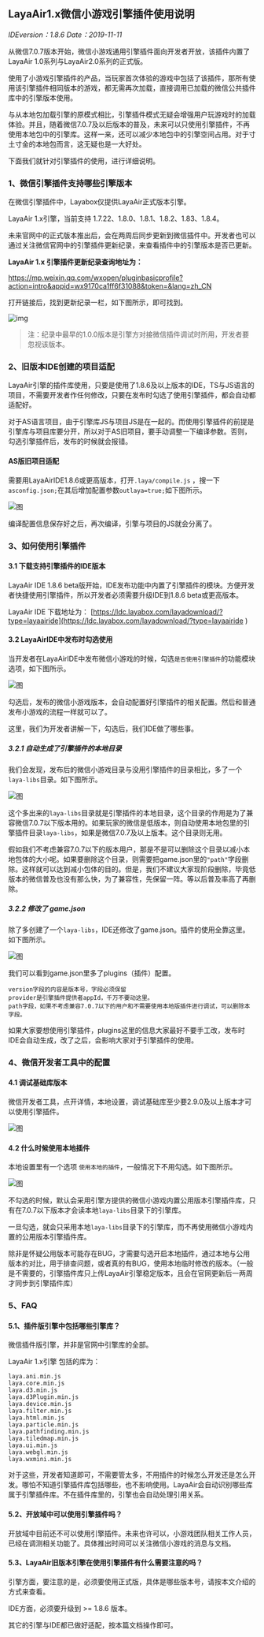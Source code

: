 ## LayaAir1.x微信小游戏引擎插件使用说明

*IDEversion：1.8.6        Date：2019-11-11*

从微信7.0.7版本开始，微信小游戏通用引擎插件面向开发者开放，该插件内置了LayaAir 1.0系列与LayaAir2.0系列的正式版。

使用了小游戏引擎插件的产品，当玩家首次体验的游戏中包括了该插件，那所有使用该引擎插件相同版本的游戏，都无需再次加载，直接调用已加载的微信公共插件库中的引擎版本使用。

与从本地包加载引擎的原模式相比，引擎插件模式无疑会增强用户玩游戏时的加载体验。并且，随着微信7.0.7及以后版本的普及，未来可以只使用引擎插件，不再使用本地包中的引擎库。这样一来，还可以减少本地包中的引擎空间占用。对于寸土寸金的本地包而言，这无疑也是一大好处。

下面我们就针对引擎插件的使用，进行详细说明。



### 1、微信引擎插件支持哪些引擎版本

在微信引擎插件中，Layabox仅提供LayaAir正式版本引擎。

LayaAir 1.x引擎，当前支持 1.7.22、1.8.0、1.8.1、1.8.2、1.83、1.8.4。

未来官网中的正式版本推出后，会在两周后同步更新到微信插件中。开发者也可以通过关注微信官网中的引擎插件更新纪录，来查看插件中的引擎版本是否已更新。

**LayaAir 1.x 引擎插件更新纪录查询地址为：**

https://mp.weixin.qq.com/wxopen/pluginbasicprofile?action=intro&appid=wx9170ca1ff6f31088&token=&lang=zh_CN

打开链接后，找到更新纪录一栏，如下图所示，即可找到。

![img](img/1.png)  

> 注：纪录中最早的1.0.0版本是引擎方对接微信插件调试时所用，开发者要忽视该版本。

### 2、旧版本IDE创建的项目适配

LayaAir引擎的插件库使用，只要是使用了1.8.6及以上版本的IDE，TS与JS语言的项目，不需要开发者作任何修改，只要在发布时勾选了使用引擎插件，都会自动都适配好。

对于AS语言项目，由于引擎库JS与项目JS是在一起的。而使用引擎插件的前提是引擎库与项目库要分开，所以对于AS旧项目，要手动调整一下编译参数。否则，勾选引擎插件后，发布的时候就会报错。

#### AS版旧项目适配

需要用LayaAirIDE1.8.6或更高版本，打开`.laya/compile.js` ，搜一下`asconfig.json;`在其后增加配置参数`outlaya=true;`如下图所示。

![图](img/10.png) 

编译配置信息保存好之后，再次编译，引擎与项目的JS就会分离了。



### 3、如何使用引擎插件

#### 3.1 下载支持引擎插件的IDE版本

LayaAir IDE 1.8.6 beta版开始，IDE发布功能中内置了引擎插件的模块。方便开发者快捷使用引擎插件，所以开发者必须需要升级IDE到1.8.6 beta或更高版本。

LayaAir IDE 下载地址为： [https://ldc.layabox.com/layadownload/?type=layaairide](https://ldc.layabox.com/layadownload/?type=layaairide ) 

#### 3.2 LayaAirIDE中发布时勾选使用

当开发者在LayaAirIDE中发布微信小游戏的时候，勾选`是否使用引擎插件`的功能模块选项，如下图所示。

![图](img/2.png) 

勾选后，发布的微信小游戏版本，会自动配置好引擎插件的相关配置。然后和普通发布小游戏的流程一样就可以了。

这里，我们为开发者讲解一下，勾选后，我们IDE做了哪些事。

##### 3.2.1 自动生成了引擎插件的本地目录

我们会发现，发布后的微信小游戏目录与没用引擎插件的目录相比，多了一个`laya-libs`目录。如下图所示。

![图](img/5.png) 

这个多出来的`laya-libs`目录就是引擎插件的本地目录，这个目录的作用是为了兼容微信7.0.7以下版本用的。如果玩家的微信是低版本，则自动使用本地包里的引擎插件目录`laya-libs`，如果是微信7.0.7及以上版本。这个目录则无用。

假如我们不考虑兼容7.0.7以下的版本用户，那是不是可以删除这个目录以减小本地包体的大小呢。如果要删除这个目录，则需要把game.json里的`"path"`字段删除。这样就可以达到减小包体的目的。但是，我们不建议大家现阶段删除，毕竟低版本的微信普及也没有那么快，为了兼容性，先保留一阵。等以后普及率高了再删除。

##### 3.2.2 修改了 game.json

除了多创建了一个`laya-libs`，IDE还修改了game.json。插件的使用全靠这里。如下图所示。

![图](img/6.png) 

我们可以看到game.json里多了plugins（插件）配置。

```
version字段的内容是版本号，字段必须保留
provider是引擎插件提供者appId，千万不要动这里。
path字段，如果不考虑兼容7.0.7以下的用户和不需要使用本地版插件进行调试，可以删除本字段。
```

如果大家要想使用引擎插件，plugins这里的信息大家最好不要手工改，发布时IDE会自动生成，改了之后，会影响大家对于引擎插件的使用。



### 4、微信开发者工具中的配置

#### 4.1  调试基础库版本

微信开发者工具，点开详情，本地设置，调试基础库至少要2.9.0及以上版本才可以使用引擎插件。

![图](img/7.png) 

#### 4.2 什么时候使用本地插件

本地设置里有一个选项 `使用本地的插件`，一般情况下不用勾选。如下图所示。

![图](img/8.png) 

不勾选的时候，默认会采用引擎方提供的微信小游戏内置公用版本引擎插件库，只有在7.0.7以下版本才会读本地`laya-libs`目录下的引擎库。

一旦勾选，就会只采用本地`laya-libs`目录下的引擎库，而不再使用微信小游戏内置的公用版本引擎插件库。

除非是怀疑公用版本可能存在BUG，才需要勾选开启本地插件，通过本地与公用版本的对比，用于排查问题，或者真的有BUG，使用本地临时修改的版本。（一般是不需要的，引擎插件库只上传LayaAir引擎稳定版本，且会在官网更新后一两周才同步到引擎插件库）





### 5、FAQ

#### 5.1、插件版引擎中包括哪些引擎库？

微信插件版引擎，并非是官网中引擎库的全部。

LayaAir 1.x引擎 包括的库为：

```
laya.ani.min.js
laya.core.min.js
laya.d3.min.js
laya.d3Plugin.min.js
laya.device.min.js
laya.filter.min.js
laya.html.min.js
laya.particle.min.js
laya.pathfinding.min.js
laya.tiledmap.min.js
laya.ui.min.js
laya.webgl.min.js
laya.wxmini.min.js
```

对于这些，开发者知道即可，不需要管太多，不用插件的时候怎么开发还是怎么开发。哪怕不知道引擎插件库包括哪些，也不影响使用。LayaAir会自动识别哪些库属于引擎插件库。不在插件库里的，引擎也会自动处理引用关系。

#### 5.2、开放域中可以使用引擎插件吗？

开放域中目前还不可以使用引擎插件。未来也许可以，小游戏团队相关工作人员，已经在调测相关功能了。具体推出时间可以关注微信小游戏的消息与文档。

#### 5.3、LayaAir旧版本引擎在使用引擎插件有什么需要注意的吗？

引擎方面，要注意的是，必须要使用正式版，具体是哪些版本号，请按本文介绍的方式来查看。

IDE方面，必须要升级到 >= 1.8.6 版本。

其它的引擎与IDE都已做好适配，按本篇文档操作即可。

